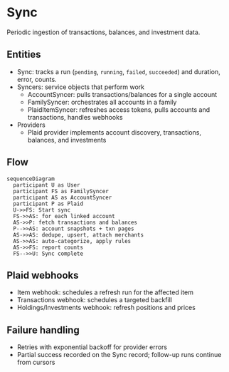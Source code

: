 # Sync

Periodic ingestion of transactions, balances, and investment data.

## Entities

- Sync: tracks a run (`pending`, `running`, `failed`, `succeeded`) and duration, error, counts.
- Syncers: service objects that perform work
  - AccountSyncer: pulls transactions/balances for a single account
  - FamilySyncer: orchestrates all accounts in a family
  - PlaidItemSyncer: refreshes access tokens, pulls accounts and transactions, handles webhooks
- Providers
  - Plaid provider implements account discovery, transactions, balances, and investments

## Flow

```mermaid
sequenceDiagram
  participant U as User
  participant FS as FamilySyncer
  participant AS as AccountSyncer
  participant P as Plaid
  U->>FS: Start sync
  FS->>AS: for each linked account
  AS->>P: fetch transactions and balances
  P-->>AS: account snapshots + txn pages
  AS->>AS: dedupe, upsert, attach merchants
  AS->>AS: auto-categorize, apply rules
  AS->>FS: report counts
  FS-->>U: Sync complete
```

## Plaid webhooks

- Item webhook: schedules a refresh run for the affected item
- Transactions webhook: schedules a targeted backfill
- Holdings/Investments webhook: refresh positions and prices

## Failure handling

- Retries with exponential backoff for provider errors
- Partial success recorded on the Sync record; follow-up runs continue from cursors
